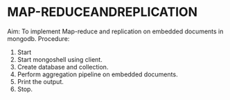 # MAP-REDUCEANDREPLICATION
Aim:
 To implement Map-reduce and replication on embedded documents in
 mongodb.
 Procedure:
 1. Start
 2. Start mongoshell using client.
 3. Create database and collection.
 4. Perform aggregation pipeline on embedded documents.
 5. Print the output.
 6. Stop.


